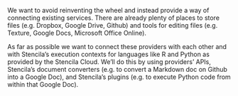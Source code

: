 
We want to avoid reinventing the wheel and instead provide a way of connecting existing services. There are already plenty of places to store files (e.g. Dropbox, Google Drive, Github) and tools for editing files (e.g. Texture, Google Docs, Microsoft Office Online).

As far as possible we want to connect these providers with each other and with Stencila’s execution contexts for languages like R and Python as provided by the Stencila Cloud. We’ll do this by using providers’ APIs, Stencila’s document converters (e.g. to convert a Markdown doc on Github into a Google Doc), and Stencila’s plugins (e.g. to execute Python code from within that Google Doc).